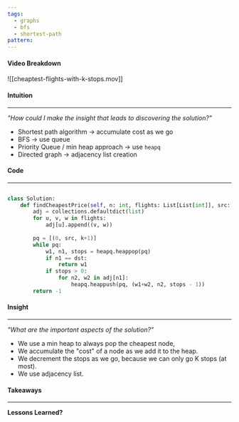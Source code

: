```yaml
---
tags:
  - graphs
  - bfs
  - shortest-path
pattern:
---
```

#### Video Breakdown
![[cheaptest-flights-with-k-stops.mov]]

#### Intuition
---
_"How could I make the insight that leads to discovering the solution?"_
- Shortest path algorithm -> accumulate cost as we go
- BFS -> use queue
- Priority Queue / min heap approach -> use `heapq`
- Directed graph -> adjacency list creation

#### Code
---

```python

class Solution:
    def findCheapestPrice(self, n: int, flights: List[List[int]], src: int, dst: int, k: int) -> int:
        adj = collections.defaultdict(list)
        for u, v, w in flights:
            adj[u].append((v, w))
        
        pq = [(0, src, k+1)]
        while pq:
            w1, n1, stops = heapq.heappop(pq)
            if n1 == dst:
                return w1
            if stops > 0:
                for n2, w2 in adj[n1]:
                    heapq.heappush(pq, (w1+w2, n2, stops - 1))
        return -1
```

#### Insight  
---
_"What are the important aspects of the solution?"_
- We use a min heap to always pop the cheapest node,
- We accumulate the "cost" of a node as we add it to the heap.
- We decrement the stops as we go, because we can only go K stops (at most).
- We use adjacency list.

#### Takeaways
---
**Lessons Learned?**